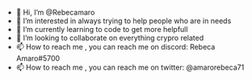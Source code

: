 - 👋 Hi, I’m @Rebecamaro
- 👀 I’m interested in always trying to help people who are in needs
- 🌱 I’m currently learning to code to get more helpfull
- 💞️ I’m looking to collaborate on everything crypro related
- 📫 How to reach me , you can reach me on discord: Rebeca Amaro#5700
- 📫 How to reach me , you can reach me on twitter: @amarorebeca71

<!---
Rebecamaro/Rebecamaro is a ✨ special ✨ repository because its `README.md` (this file) appears on your GitHub profile.
You can click the Preview link to take a look at your changes.
--->

